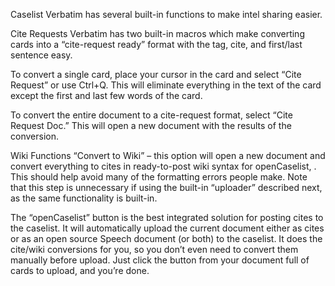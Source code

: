 Caselist
Verbatim has several built-in functions to make intel sharing easier.

Cite Requests
Verbatim has two built-in macros which make converting cards into a “cite-request ready” format with the tag, cite, and first/last sentence easy. 

To convert a single card, place your cursor in the card and select “Cite Request” or use Ctrl+Q. This will eliminate everything in the text of the card except the first and last few words of the card.

To convert the entire document to a cite-request format, select “Cite Request Doc.” This will open a new document with the results of the conversion.

Wiki Functions
“Convert to Wiki” – this option will open a new document and convert everything to cites in ready-to-post wiki syntax for openCaselist, . This should help avoid many of the formatting errors people make. Note that this step is unnecessary if using the built-in “uploader” described next, as the same functionality is built-in.

The “openCaselist” button is the best integrated solution for posting cites to the caselist. It will automatically upload the current document either as cites or as an open source Speech document (or both) to the caselist. It does the cite/wiki conversions for you, so you don’t even need to convert them manually before upload. Just click the button from your document full of cards to upload, and you’re done.
